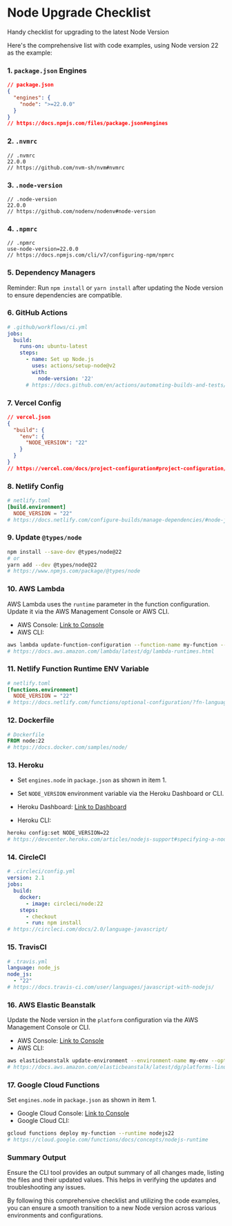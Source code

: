 # Node Upgrade Checklist
Handy checklist for upgrading to the latest Node Version


Here's the comprehensive list with code examples, using Node version 22 as the example:

### 1. **`package.json` Engines**
```JSON with Comments
// package.json
{
  "engines": {
    "node": ">=22.0.0"
  }
}
// https://docs.npmjs.com/files/package.json#engines
```

### 2. **`.nvmrc`**
```
// .nvmrc
22.0.0
// https://github.com/nvm-sh/nvm#nvmrc
```

### 3. **`.node-version`**
```
// .node-version
22.0.0
// https://github.com/nodenv/nodenv#node-version
```

### 4. **`.npmrc`**
```
// .npmrc
use-node-version=22.0.0
// https://docs.npmjs.com/cli/v7/configuring-npm/npmrc
```

### 5. **Dependency Managers**
Reminder: Run `npm install` or `yarn install` after updating the Node version to ensure dependencies are compatible.

### 6. **GitHub Actions**
```yaml
# .github/workflows/ci.yml
jobs:
  build:
    runs-on: ubuntu-latest
    steps:
      - name: Set up Node.js
        uses: actions/setup-node@v2
        with:
          node-version: '22'
      # https://docs.github.com/en/actions/automating-builds-and-tests/building-and-testing-nodejs
```

### 7. **Vercel Config**
```JSON with Comments
// vercel.json
{
  "build": {
    "env": {
      "NODE_VERSION": "22"
    }
  }
}
// https://vercel.com/docs/project-configuration#project-configuration/build
```

### 8. **Netlify Config**
```toml
# netlify.toml
[build.environment]
  NODE_VERSION = "22"
# https://docs.netlify.com/configure-builds/manage-dependencies/#node-js-and-javascript
```

### 9. **Update `@types/node`**
```bash
npm install --save-dev @types/node@22
# or
yarn add --dev @types/node@22
# https://www.npmjs.com/package/@types/node
```

### 10. **AWS Lambda**
AWS Lambda uses the `runtime` parameter in the function configuration. Update it via the AWS Management Console or AWS CLI.

- AWS Console: [Link to Console](https://console.aws.amazon.com/lambda/home)
- AWS CLI:
```bash
aws lambda update-function-configuration --function-name my-function --runtime nodejs22.x
# https://docs.aws.amazon.com/lambda/latest/dg/lambda-runtimes.html
```

### 11. **Netlify Function Runtime ENV Variable**
```toml
# netlify.toml
[functions.environment]
  NODE_VERSION = "22"
# https://docs.netlify.com/functions/optional-configuration/?fn-language=ts#node-js-version-for-runtime
```

### 12. **Dockerfile**
```dockerfile
# Dockerfile
FROM node:22
# https://docs.docker.com/samples/node/
```

### 13. **Heroku**
- Set `engines.node` in `package.json` as shown in item 1.
- Set `NODE_VERSION` environment variable via the Heroku Dashboard or CLI.

- Heroku Dashboard: [Link to Dashboard](https://dashboard.heroku.com/)
- Heroku CLI:
```bash
heroku config:set NODE_VERSION=22
# https://devcenter.heroku.com/articles/nodejs-support#specifying-a-node-js-version
```

### 14. **CircleCI**
```yaml
# .circleci/config.yml
version: 2.1
jobs:
  build:
    docker:
      - image: circleci/node:22
    steps:
      - checkout
      - run: npm install
# https://circleci.com/docs/2.0/language-javascript/
```

### 15. **TravisCI**
```yaml
# .travis.yml
language: node_js
node_js:
  - "22"
# https://docs.travis-ci.com/user/languages/javascript-with-nodejs/
```

### 16. **AWS Elastic Beanstalk**
Update the Node version in the `platform` configuration via the AWS Management Console or CLI.

- AWS Console: [Link to Console](https://console.aws.amazon.com/elasticbeanstalk/home)
- AWS CLI:
```bash
aws elasticbeanstalk update-environment --environment-name my-env --option-settings Namespace=aws:elasticbeanstalk:container:nodejs,OptionName=NodeVersion,Value=22
# https://docs.aws.amazon.com/elasticbeanstalk/latest/dg/platforms-linux.html#platforms-linux.nodejs
```

### 17. **Google Cloud Functions**
Set `engines.node` in `package.json` as shown in item 1.

- Google Cloud Console: [Link to Console](https://console.cloud.google.com/functions/)
- Google Cloud CLI:
```bash
gcloud functions deploy my-function --runtime nodejs22
# https://cloud.google.com/functions/docs/concepts/nodejs-runtime
```

### Summary Output
Ensure the CLI tool provides an output summary of all changes made, listing the files and their updated values. This helps in verifying the updates and troubleshooting any issues.

By following this comprehensive checklist and utilizing the code examples, you can ensure a smooth transition to a new Node version across various environments and configurations.
